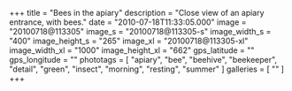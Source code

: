 +++
title = "Bees in the apiary"
description = "Close view of an apiary entrance, with bees."
date = "2010-07-18T11:33:05.000"
image = "20100718@113305"
image_s = "20100718@113305-s"
image_width_s = "400"
image_height_s = "265"
image_xl = "20100718@113305-xl"
image_width_xl = "1000"
image_height_xl = "662"
gps_latitude = ""
gps_longitude = ""
phototags = [ "apiary", "bee", "beehive", "beekeeper", "detail", "green", "insect", "morning", "resting", "summer" ]
galleries = [ "" ]
+++
